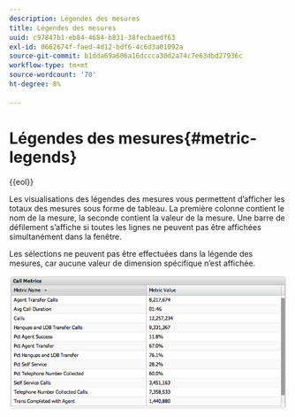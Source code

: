 ```yaml
---
description: Légendes des mesures
title: Légendes des mesures
uuid: c97847b1-eb84-4684-b831-38fecbaedf63
exl-id: 0662674f-faed-4d12-bdf6-4c6d3a01092a
source-git-commit: b1dda69a606a16dccca30d2a74c7e63dbd27936c
workflow-type: tm+mt
source-wordcount: '70'
ht-degree: 8%

---
```


# Légendes des mesures{#metric-legends}

{{eol}}

Les visualisations des légendes des mesures vous permettent d’afficher les totaux des mesures sous forme de tableau. La première colonne contient le nom de la mesure, la seconde contient la valeur de la mesure. Une barre de défilement s’affiche si toutes les lignes ne peuvent pas être affichées simultanément dans la fenêtre.

Les sélections ne peuvent pas être effectuées dans la légende des mesures, car aucune valeur de dimension spécifique n’est affichée.

![](assets/metric_legend.png)
